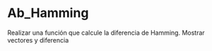 # Ab_Hamming
Realizar una función que calcule la diferencia de Hamming. Mostrar vectores y diferencia
